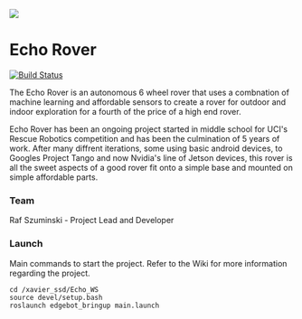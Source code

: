 ![](https://i.imgur.com/suPoBqf.jpg)
# Echo Rover 
[![Build Status](https://travis-ci.com/Rafcin/Echo-Rover.svg?branch=master)](https://travis-ci.com/Rafcin/Echo-Rover)

The Echo Rover is an autonomous 6 wheel rover that uses a combnation of machine learning and affordable sensors to create a rover for outdoor and indoor exploration for a fourth of the price of a high end rover.

Echo Rover has been an ongoing project started in middle school for UCI's Rescue Robotics competition and has been the culmination of 5 years of work. After many diffrent iterations, some using basic android devices, to Googles Project Tango and now Nvidia's line of Jetson devices, this rover is all the sweet aspects of a good rover fit onto a simple base and mounted on simple affordable parts.



### Team
Raf Szuminski - Project Lead and Developer

### Launch
Main commands to start the project. Refer to the Wiki for more information regarding the project.

```
cd /xavier_ssd/Echo_WS 
source devel/setup.bash
roslaunch edgebot_bringup main.launch
```
